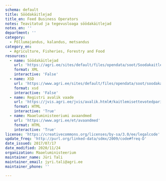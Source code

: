 ```yaml
---
schema: default
title: Söödakäitlejad
title_en: Feed Business Operators
notes: Teavitatud ja tegevusloaga söödakäitlejad
notes_en: ''
department: ''
category:
  - Põllumajandus, kalandus, metsandus
category_en:
  - Agriculture, Fisheries, Forestry and Food
resources:
  - name: Söödakäitlejad
    url: 'https://agri.ee/sites/default/files/opendata/soot/Soodakaitlejad.xml'
    format: XML
    interactive: 'False'
  - name: XSD
    url: 'https://www.agri.ee/sites/default/files/opendata/soot/soodakaitlejad.xsd'
    format: xsd
    interactive: 'False'
  - name: Registri avalik vaade
    url: 'https://jvis.agri.ee/jvis/avalik.html#/kaitlemisettevotedparing'
    format: HTML
    interactive: 'True'
  - name: Maaeluministeeriumi avaandmed
    url: 'https://www.agri.ee/et/avaandmed'
    format: HTML
    interactive: 'True'
license: 'https://creativecommons.org/licenses/by-sa/3.0/ee/legalcode'
update_freq: 'http://purl.org/linked-data/sdmx/2009/code#freq-D'
date_issued: 2017/07/17
date_modified: 2020/11/24
organization: Maaeluministeerium
maintainer_name: Jüri Tali
maintainer_email: jyri.tali@agri.ee
maintainer_phone: ''

---
```

